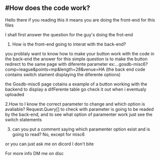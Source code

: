 #How does the code work?
-----
Hello there if you reading this it means  you are doing the front-end for this files

I shall first answer the question for the guy's doing the frot-end

1. How is the front-end going to interat with the back-end?

you problaly want to know how to make your button work with the code in the back-end the answer for this simple question is to make the button redirect to the same page with diferente parameter ex:...gosdb-misc6?comp=league&points=mp&length=28&venue=HA
(the back end code contains switch stament displaying the diferente options)

the Gosdb-misc6 page cotains a example of a button working with the backend to display a difFerente table go check it out when i eventualy uploaded

2.How to I know the correct parameter to change and which option is avaliable?
Request.Query[<nameofparameter>] to check with parameter is going to be readed by the back-end, and to see what option of paramenter work just see the switch statements
  
3. can you  put a comment saying which paramenter option exist and is going to read?
  No, except for misc6 
  
  
  or you can just ask me on dicord I don't bite
  
  
  For more info DM me on disc
